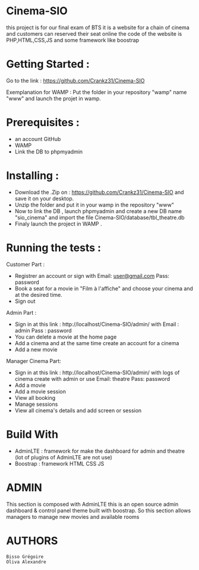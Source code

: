 # Cinema-SIO
this project is for our final exam of BTS 
it is a website for a chain of cinema and customers can reserved their seat online
the code of the website is PHP,HTML,CSS,JS and some framework like boostrap

# Getting Started :
Go to the link : https://github.com/Crankz31/Cinema-SIO

Exemplanation for WAMP :
Put the folder in your repository "wamp" name "www" and launch the projet in wamp.

# Prerequisites :
- an account GitHub
- WAMP
- Link the DB to phpmyadmin

# Installing :
- Download the .Zip on : https://github.com/Crankz31/Cinema-SIO and save it on your desktop.
- Unzip the folder and put it in your wamp in the repository "www"
- Now to link the DB , launch phpmyadmin and create a new DB name "sio_cinema" and import the file Cinema-SIO/database/tbl_theatre.db
- Finaly launch the project in WAMP .

# Running the tests :
 Customer Part :
- Registrer an account or sign with Email: user@gmail.com Pass: password
- Book a seat for a movie in "Film à l'affiche" and choose your cinema and at the desired time.
- Sign out 

 Admin Part :
- Sign in at this link : http://localhost/Cinema-SIO/admin/  with Email : admin
Pass : password
- You can delete a movie at the home page
- Add a cinema and at the same time create an account for a cinema 
- Add a new movie 

 Manager Cinema Part:
- Sign in at this link : http://localhost/Cinema-SIO/admin/ with logs of cinema create with admin or use Email: theatre Pass: password
- Add a movie 
- Add a movie session
- View all booking
- Manage sessions 
- View all cinema's details and add screen or session 

# Build With
- AdminLTE : framework for make the dashboard for admin and theatre (lot of plugins of AdminLTE are not use)
- Boostrap : framework HTML CSS JS

# ADMIN
This section is composed with AdminLTE this is an open source admin dashboard & control panel theme built with boostrap.
So this section allows managers to manage new movies and available rooms


# AUTHORS
    Bisso Grégoire
    Oliva Alexandre
